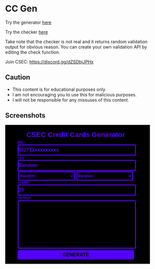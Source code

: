 # CC Gen
Try the generator [here](https://htmlpreview.github.io/?https://raw.githubusercontent.com/lilmond/CC_Gen/main/generator.html)

Try the checker [here](https://htmlpreview.github.io/?https://raw.githubusercontent.com/lilmond/CC_Gen/main/checker.html)

Take note that the checker is not real and it returns random validation output for obvious reason. You can create your own validation API by editing the check function.

Join CSEC: https://discord.gg/dZSDbjJPHx

## Caution
- This content is for educational purposes only.
- I am not encouraging you to use this for malicious purposes.
- I will not be responsible for any missuses of this content.

## Screenshots

![Screenshot](https://raw.githubusercontent.com/lilmond/CC-Gen/main/screenshots/screenshot1.png)
